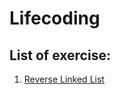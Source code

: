 # Lifecoding

## List of exercise:
1. [Reverse Linked List](https://github.com/Astya965/Lifecoding/tree/main/list/1.%20Reversed%20list)
